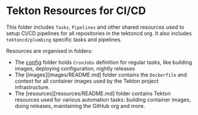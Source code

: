 # Tekton Resources for CI/CD

This folder includes `Tasks`, `Pipelines` and other shared resources used to
setup CI/CD pipelines for all repositories in the tektoncd org. It also
includes `tektoncd/plumbing` specific tasks and pipelines.

Resources are organised in folders:
- The [config](config/README.md) folder holds `CronJobs` definition for regular
  tasks, like building images, deploying configuration, nightly releases
- The [images][images/README.md] folder contains the `Dockerfile` and context for
  all container images used by the Tekton project infrastructure.
- The [resources][resources/README.md] folder contains Tekton resources used for
  various automation tasks: building container images, doing releases,
  maintaining the GitHub org and more.
